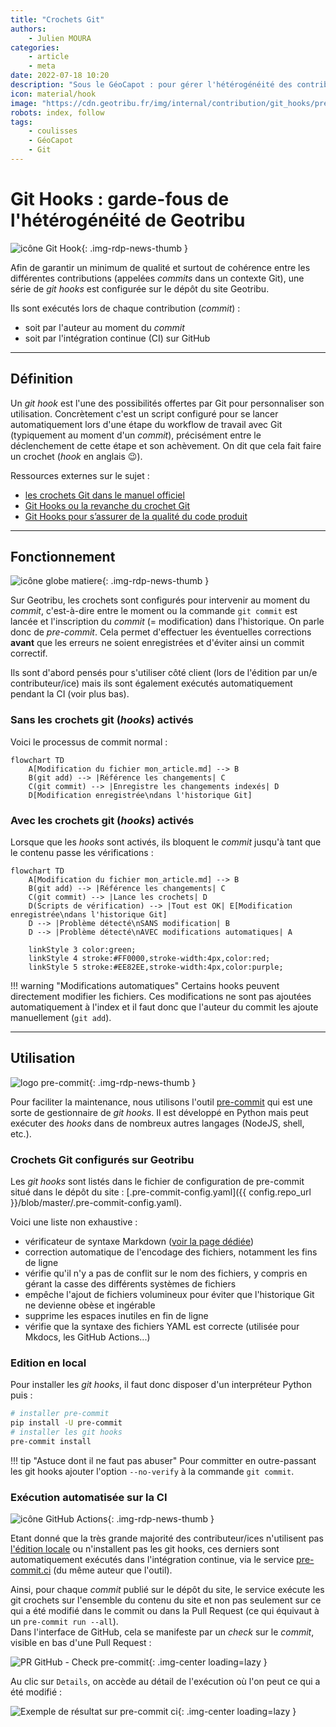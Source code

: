 ```yaml
---
title: "Crochets Git"
authors:
    - Julien MOURA
categories:
    - article
    - meta
date: 2022-07-18 10:20
description: "Sous le GéoCapot : pour gérer l'hétérogénéité des contributions et garantir une qualité minimale, des git hooks sont à l'oeuvre sur Geotribu. Explication de leur fonctionnement."
icon: material/hook
image: "https://cdn.geotribu.fr/img/internal/contribution/git_hooks/pre-commit_ci_result_master.png"
robots: index, follow
tags:
    - coulisses
    - GéoCapot
    - Git
---
```


# Git Hooks : garde-fous de l'hétérogénéité de Geotribu

![icône Git Hook](https://cdn.geotribu.fr/img/internal/contribution/git_hooks/git_hooks.webp "icône Git Hook"){: .img-rdp-news-thumb }

Afin de garantir un minimum de qualité et surtout de cohérence entre les différentes contributions (appelées _commits_ dans un contexte Git), une série de _git hooks_ est configurée sur le dépôt du site Geotribu.

Ils sont exécutés lors de chaque contribution (_commit_) :

- soit par l'auteur au moment du _commit_
- soit par l'intégration continue (CI) sur GitHub

----

## Définition

Un _git hook_ est l'une des possibilités offertes par Git pour personnaliser son utilisation. Concrètement c'est un script configuré pour se lancer automatiquement lors d'une étape du workflow de travail avec Git (typiquement au moment d'un _commit_), précisément entre le déclenchement de cette étape et son achèvement. On dit que cela fait faire un crochet (_hook_ en anglais :wink:).

Ressources externes sur le sujet :

- [les crochets Git dans le manuel officiel](https://git-scm.com/book/fr/v2/Personnalisation-de-Git-Crochets-Git)
- [Git Hooks ou la revanche du crochet Git](https://delicious-insights.com/fr/articles/git-hooks/)
- [Git Hooks pour s’assurer de la qualité du code produit](https://medium.com/@bluedme/git-hooks-pour-sassurer-de-la-qualit%C3%A9-du-code-produit-16920bdf6ad8)

----

## Fonctionnement

![icône globe matiere](https://cdn.geotribu.fr/img/internal/icons-rdp-news/matiere.png "icône globe matiere"){: .img-rdp-news-thumb }

Sur Geotribu, les crochets sont configurés pour intervenir au moment du _commit_, c'est-à-dire entre le moment ou la commande `git commit` est lancée et l'inscription du _commit_ (= modification) dans l'historique. On parle donc de _pre-commit_. Cela permet d'effectuer les éventuelles corrections **avant** que les erreurs ne soient enregistrées et d'éviter ainsi un commit correctif.

Ils sont d'abord pensés pour s'utiliser côté client (lors de l'édition par un/e contributeur/ice) mais ils sont également exécutés automatiquement pendant la CI (voir plus bas).

### Sans les crochets git (_hooks_) activés

Voici le processus de commit normal :

```mermaid
flowchart TD
    A[Modification du fichier mon_article.md] --> B
    B(git add) --> |Référence les changements| C
    C(git commit) --> |Enregistre les changements indexés| D
    D[Modification enregistrée\ndans l'historique Git]
```

### Avec les crochets git (_hooks_) activés

Lorsque que les _hooks_ sont activés, ils bloquent le _commit_ jusqu'à tant que le contenu passe les vérifications :

```mermaid
flowchart TD
    A[Modification du fichier mon_article.md] --> B
    B(git add) --> |Référence les changements| C
    C(git commit) --> |Lance les crochets| D
    D(Scripts de vérification) --> |Tout est OK| E[Modification enregistrée\ndans l'historique Git]
    D --> |Problème détecté\nSANS modification| B
    D --> |Problème détecté\nAVEC modifications automatiques| A

    linkStyle 3 color:green;
    linkStyle 4 stroke:#FF0000,stroke-width:4px,color:red;
    linkStyle 5 stroke:#EE82EE,stroke-width:4px,color:purple;
```

!!! warning "Modifications automatiques"
    Certains hooks peuvent directement modifier les fichiers. Ces modifications ne sont pas ajoutées automatiquement à l'index et il faut donc que l'auteur du commit les ajoute manuellement (`git add`).

----

## Utilisation

![logo pre-commit](https://cdn.geotribu.fr/img/logos-icones/programmation/precommit.png "logo pre-commit"){: .img-rdp-news-thumb }

Pour faciliter la maintenance, nous utilisons l'outil [pre-commit](https://pre-commit.com/) qui est une sorte de gestionnaire de _git hooks_. Il est développé en Python mais peut exécuter des _hooks_ dans de nombreux autres langages (NodeJS, shell, etc.).

### Crochets Git configurés sur Geotribu

Les _git hooks_ sont listés dans le fichier de configuration de pre-commit situé dans le dépôt du site : [.pre-commit-config.yaml]({{ config.repo_url }}/blob/master/.pre-commit-config.yaml).

Voici une liste non exhaustive :

- vérificateur de syntaxe Markdown ([voir la page dédiée](/internal/markdown_linter/))
- correction automatique de l'encodage des fichiers, notamment les fins de ligne
- vérifie qu'il n'y a pas de conflit sur le nom des fichiers, y compris en gérant la casse des différents systèmes de fichiers
- empêche l'ajout de fichiers volumineux pour éviter que l'historique Git ne devienne obèse et ingérable
- supprime les espaces inutiles en fin de ligne
- vérifie que la syntaxe des fichiers YAML est correcte (utilisée pour Mkdocs, les GitHub Actions...)

### Edition en local

Pour installer les _git hooks_, il faut donc disposer d'un interpréteur Python puis :

```bash
# installer pre-commit
pip install -U pre-commit
# installer les git hooks
pre-commit install
```

!!! tip "Astuce dont il ne faut pas abuser"
    Pour committer en outre-passant les git hooks ajouter l'option `--no-verify` à la commande `git commit`.

### Exécution automatisée sur la CI

![icône GitHub Actions](https://cdn.geotribu.fr/img/logos-icones/divers/github_actions.png "GitHub Actions"){: .img-rdp-news-thumb }

Etant donné que la très grande majorité des contributeur/ices n'utilisent pas [l'édition locale](/edit/local_edition_setup/) ou n'installent pas les git hooks, ces derniers sont automatiquement exécutés dans l'intégration continue, via le service [pre-commit.ci](https://pre-commit.ci/) (du même auteur que l'outil).

Ainsi, pour chaque _commit_ publié sur le dépôt du site, le service exécute les git crochets sur l'ensemble du contenu du site et non pas seulement sur ce qui a été modifié dans le commit ou dans la Pull Request (ce qui équivaut à un `pre-commit run --all`).  
Dans l'interface de GitHub, cela se manifeste par un _check_ sur le _commit_, visible en bas d'une Pull Request :

![PR GitHub - Check pre-commit](https://cdn.geotribu.fr/img/internal/contribution/git_hooks/pre-commit_ci_pr_check.webp "PR GitHub - Check pre-commit"){: .img-center loading=lazy }

Au clic sur `Details`, on accède au détail de l'exécution où l'on peut ce qui a été modifié :

![Exemple de résultat sur pre-commit ci](https://cdn.geotribu.fr/img/internal/contribution/git_hooks/pre-commit_ci_pr_autofix.png "Exemple de résultat sur pre-commit ci"){: .img-center loading=lazy }
